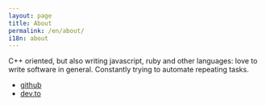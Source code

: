 ```yaml
---
layout: page
title: About
permalink: /en/about/
i18n: about
---
```

C++ oriented, but also writing javascript, ruby and other languages: love to write software in general. Constantly trying to automate repeating tasks.

- [github](https://github.com/maniowy)
- [dev.to](https://dev.to/maniowy)
